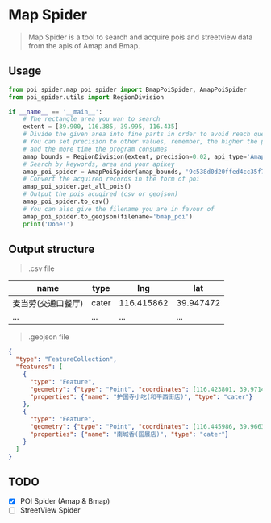 # Map Spider

> Map Spider is a tool to search and acquire pois and streetview data from the apis of Amap and Bmap.

## Usage
```python
from poi_spider.map_poi_spider import BmapPoiSpider, AmapPoiSpider
from poi_spider.utils import RegionDivision

if __name__ == '__main__':
    # The rectangle area you wan to search
    extent = [39.900, 116.385, 39.995, 116.435]
    # Divide the given area into fine parts in order to avoid reach query limits
    # You can set precision to other values, remember, the higher the precision is, the more data you get
    # and the more time the program consumes
    amap_bounds = RegionDivision(extent, precision=0.02, api_type='Amap').generate_bounds()
    # Search by keywords, area and your apikey
    amap_poi_spider = AmapPoiSpider(amap_bounds, '9c538d0d20ffed4cc35f78bc6c41d9fd', keywords=['快餐', '医院'])
    # Convert the acquired records in the form of poi
    amap_poi_spider.get_all_pois()
    # Output the pois acuqired (csv or geojson)
    amap_poi_spider.to_csv()
    # You can also give the filename you are in favour of
    amap_poi_spider.to_geojson(filename='bmap_poi')
    print('Done!')
```
## Output structure
> .csv file

| name | type | lng | lat |
| ---- | ---- | ---- | ---- |
| 麦当劳(交通口餐厅) | cater | 116.415862 | 39.947472 |
| ... | ... | ... | ... |

> .geojson file

```json
{
  "type": "FeatureCollection",
  "features": [
    {
      "type": "Feature",
      "geometry": {"type": "Point", "coordinates": [116.423801, 39.971425]},
      "properties": {"name": "护国寺小吃(和平西街店)", "type": "cater"}
    },
    {
      "type": "Feature",
      "geometry": {"type": "Point", "coordinates": [116.445986, 39.966328]},
      "properties": {"name": "南城香(国展店)", "type": "cater"}
    }
  ]
}
```

## TODO
- [x] POI Spider (Amap & Bmap)
- [ ] StreetView Spider 
